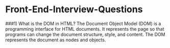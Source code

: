 # Front-End-Interview-Questions

###1) What is the DOM in HTML?
The Document Object Model (DOM) is a programming interface for HTML documents. It represents the page so that programs can change the document structure, style, and content. The DOM represents the document as nodes and objects.
